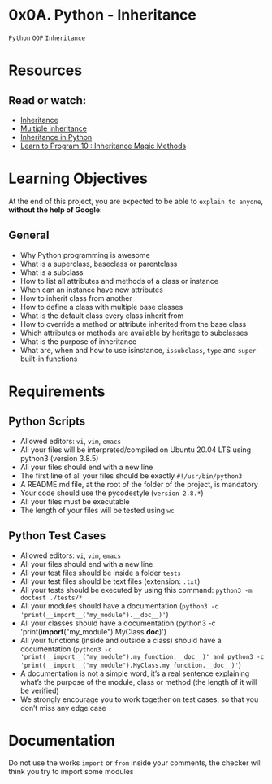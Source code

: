 # 0x0A. Python - Inheritance
`Python` `OOP` `Inheritance`

# Resources
## Read or watch:

   - [Inheritance](https://alx-intranet.hbtn.io/rltoken/ct-bhZHBxfE-aHYQoAcscQ)
   - [Multiple inheritance](https://alx-intranet.hbtn.io/rltoken/qq52YyYhDIbKBneA-u0PKw)
   - [Inheritance in Python](https://alx-intranet.hbtn.io/rltoken/zQ6bnQUWn3e1B2-U3KaRyA)
   - [Learn to Program 10 : Inheritance Magic Methods](https://alx-intranet.hbtn.io/rltoken/CFBGj9h1gP3eNLnEm2Ehhg)
   
# Learning Objectives
At the end of this project, you are expected to be able to `explain to anyone`, **without the help of Google**:

## General
   - Why Python programming is awesome
   - What is a superclass, baseclass or parentclass
   - What is a subclass
   - How to list all attributes and methods of a class or instance
   - When can an instance have new attributes
   - How to inherit class from another
   - How to define a class with multiple base classes
   - What is the default class every class inherit from
   - How to override a method or attribute inherited from the base class
   - Which attributes or methods are available by heritage to subclasses
   - What is the purpose of inheritance
   - What are, when and how to use isinstance, `issubclass`, `type` and `super` built-in functions


# Requirements
## Python Scripts
   - Allowed editors: `vi`, `vim`, `emacs`
   - All your files will be interpreted/compiled on Ubuntu 20.04 LTS using python3 (version 3.8.5)
   - All your files should end with a new line
   - The first line of all your files should be exactly `#!/usr/bin/python3`
   - A README.md file, at the root of the folder of the project, is mandatory
   - Your code should use the pycodestyle (`version 2.8.*`)
   - All your files must be executable
   - The length of your files will be tested using `wc`

## Python Test Cases
   - Allowed editors: `vi`, `vim`, `emacs`
   - All your files should end with a new line
   - All your test files should be inside a folder `tests`
   - All your test files should be text files (extension: `.txt`)
   - All your tests should be executed by using this command: `python3 -m doctest ./tests/*`
   - All your modules should have a documentation (`python3 -c 'print(__import__("my_module").__doc__)'`)
   - All your classes should have a documentation (python3 -c 'print(__import__("my_module").MyClass.__doc__)')
   - All your functions (inside and outside a class) should have a documentation (`python3 -c 'print(__import__("my_module").my_function.__doc__)' and python3 -c 'print(__import__("my_module").MyClass.my_function.__doc__)'`)
   - A documentation is not a simple word, it’s a real sentence explaining what’s the purpose of the module, class or method (the length of it will be verified)
   - We strongly encourage you to work together on test cases, so that you don’t miss any edge case


# Documentation
Do not use the works `import` or `from` inside your comments, the checker will think you try to import some modules